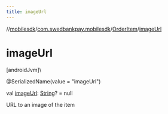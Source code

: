 ```yaml
---
title: imageUrl
---
```

//[mobilesdk](../../../index.html)/[com.swedbankpay.mobilesdk](../index.html)/[OrderItem](index.html)/[imageUrl](image-url.html)



# imageUrl



[androidJvm]\




@SerializedName(value = "imageUrl")



val [imageUrl](image-url.html): [String](https://kotlinlang.org/api/latest/jvm/stdlib/kotlin/-string/index.html)? = null



URL to an image of the item




